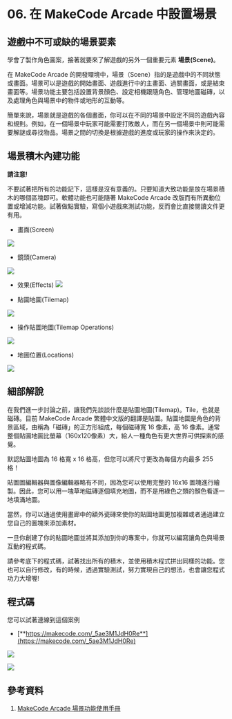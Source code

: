 # 06. 在 MakeCode Arcade 中設置場景

## 遊戲中不可或缺的場景要素

學會了製作角色圖案，接著就要來了解遊戲的另外一個重要元素 **場景(Scene)**。

在 MakeCode Arcade 的開發環境中，場景（Scene）指的是遊戲中的不同狀態或畫面。場景可以是遊戲的開始畫面、遊戲進行中的主畫面、過關畫面，或是結束畫面等。場景功能主要包括設置背景顏色、設定相機跟隨角色、管理地圖磁磚，以及處理角色與場景中的物件或地形的互動等。

簡單來說，場景就是遊戲的各個畫面，你可以在不同的場景中設定不同的遊戲內容和規則。例如，在一個場景中玩家可能需要打敗敵人，而在另一個場景中則可能需要解謎或尋找物品。場景之間的切換是根據遊戲的進度或玩家的操作來決定的。

## 場景積木內建功能

**請注意!**

不要試著把所有的功能記下，這樣是沒有意義的。只要知道大致功能是放在場景積木的哪個區塊即可。軟體功能也可能隨著 MakeCode Arcade 改版而有所異動位置或增減功能。試著做點實驗，寫個小遊戲來測試功能，反而會比直接閱讀文件更有用。

* 畫面(Screen) 

![](img/06/arcade06_01.png)

* 鏡頭(Camera)

![](img/06/arcade06_02.png)

* 效果(Effects)
![](img/06/arcade06_03.png)

* 貼圖地圖(Tilemap)

![](img/06/arcade06_04.png)

* 操作貼圖地圖(Tilemap Operations)

![](img/06/arcade06_05.png)

* 地圖位置(Locations)

![](img/06/arcade06_06.png)

## 細部解說

在我們進一步討論之前，讓我們先談談什麼是貼圖地圖(Tilemap)。Tile，也就是磁磚。目前 MakeCode Arcade 繁體中文版的翻譯是貼圖。貼圖地圖是角色的背景區域，由稱為「磁磚」的正方形組成，每個磁磚寬 16 像素，高 16 像素。通常整個貼圖地圖比螢幕（160x120像素）大，給人一種角色有更大世界可供探索的感覺。

默認貼圖地圖為 16 格寬 x 16 格高，但您可以將尺寸更改為每個方向最多 255 格！

貼圖圖編輯器與圖像編輯器略有不同，因為您可以使用完整的 16x16 圖塊進行繪製。因此，您可以用一塊草地磁磚逐個填充地圖，而不是用綠色之類的顏色看逐一地填滿地圖。

當然，你可以通過使用畫廊中的額外瓷磚來使你的貼圖地圖更加複雜或者通過建立您自己的圖塊來添加素材。

一旦你創建了你的貼圖地圖並將其添加到你的專案中，你就可以編寫讓角色與場景互動的程式碼。

請參考底下的程式碼，試著找出所有的積木，並使用積木程式拼出同樣的功能。您也可以自行修改，有的時候，透過實驗測試，努力實現自己的想法，也會讓您程式功力大增喔!

## 程式碼

您可以試著連線到這個案例

* [**https://makecode.com/_5ae3M1JdH0Re**](https://makecode.com/_5ae3M1JdH0Re)

![](img/06/arcade06_07.png)



![](img/06/arcade06_08.png)


## 參考資料

1. [MakeCode Arcade 場景功能使用手冊](https://arcade.makecode.com/reference/scene)